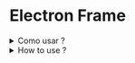 # Electron Frame

<details>

<summary>Como usar ?</summary>

Instale o pacote usando

`npm install electron-frame`

ou

`yarn add electron-frame` 

No processo principal adicione 

```js
const { mainWindowControlEvents } = require('electron-frame/main')
mainWindowControlEvents.init()
```

No processo renderizador (preload.js) adicione:

```js
const { insertFrame } = require('electron-frame/renderer')

document.addEventListener("DOMContentLoaded", ()=> {
    insertFrame(options)
})
```
</details>


<details>

<summary>How to use ?</summary>

Install the package using

`npm install electron-frame`

or

`yarn add electron-frame` 

In the main process add:

```js
const { mainWindowControlEvents } = require('electron-frame/main')
mainWindowControlEvents.init()
```

In the renderer process (preload.js) add:

```js
const { insertFrame } = require('electron-frame/renderer')

document.addEventListener("DOMContentLoaded", ()=> {
    insertFrame(options)
})
```

</details>